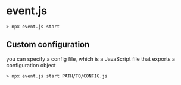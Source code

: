 # event.js

```
> npx event.js start
```

## Custom configuration

you can specify a config file, which is a JavaScript file that exports a configuration object

```
> npx event.js start PATH/TO/CONFIG.js
```
